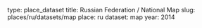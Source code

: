 type: place_dataset
title: Russian Federation / National Map
slug: places/ru/datasets/map
place: ru
dataset: map
year: 2014
